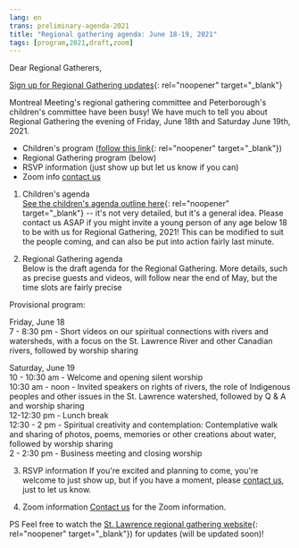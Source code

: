 ```yaml
---
lang: en
trans: preliminary-agenda-2021
title: "Regional gathering agenda: June 18-19, 2021"
tags: [program,2021,draft,zoom]
---
```

Dear Regional Gatherers,

[Sign up for Regional Gathering updates](https://docs.google.com/forms/d/e/1FAIpQLSeOYBA7a1ygWENuGF63qnjr9NcE9jnHfzEWapSdYG1BMfZ8qA/viewform){: rel="noopener" target="_blank"}

Montreal Meeting's regional gathering committee and Peterborough's children's committee have been busy! We have much to tell you about Regional Gathering the evening of Friday, June 18th and Saturday June 19th, 2021.

* Children's program ([follow this link](https://stlawrence.quaker.ca/2021/05/16/draft-childrens-program.html){: rel="noopener" target="_blank"})
* Regional Gathering program (below)
* RSVP information (just show up but let us know if you can)
* Zoom info [contact us](/contact)

1) Children's agenda  
[See the children's agenda outline here](https://stlawrence.quaker.ca/2021/05/16/draft-childrens-program.html){: rel="noopener" target="_blank"} -- it's not very detailed, but it's a general idea. Please contact us ASAP if you might invite a young person of any age below 18 to be with us for Regional Gathering, 2021! This can be modified to suit the people coming, and can also be put into action fairly last minute.

2) Regional Gathering agenda  
Below is the draft agenda for the Regional Gathering. More details, such as precise guests and videos, will follow near the end of May, but the time slots are fairly precise

Provisional program:

Friday, June 18  
7 - 8:30 pm - Short videos on our spiritual connections with rivers and watersheds, with a focus on the St. Lawrence River and other Canadian rivers, followed by worship sharing  

Saturday, June 19  
10 - 10:30 am - Welcome and opening silent worship  
10:30 am - noon - Invited speakers on rights of rivers, the role of Indigenous peoples and other issues in the St. Lawrence watershed, followed by Q & A and worship sharing  
12-12:30 pm - Lunch break  
12:30 - 2 pm -  Spiritual creativity and contemplation: Contemplative walk and sharing of photos, poems, memories or other creations about water, followed by worship sharing  
2 - 2:30 pm - Business meeting and closing worship  

3) RSVP information
If you're excited and planning to come, you're welcome to just show up, but if you have a moment, please [contact us](/contact), just to let us know.

4) Zoom information
[Contact us](/contact) for the Zoom information.

PS Feel free to watch the [St. Lawrence regional gathering website](https://stlawrence.quaker.ca/){: rel="noopener" target="_blank"}) for updates (will be updated soon)!
